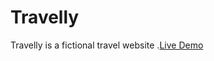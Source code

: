 # Travelly
Travelly is a fictional travel website .[Live Demo](https://apra487.github.io/Travelly/)

